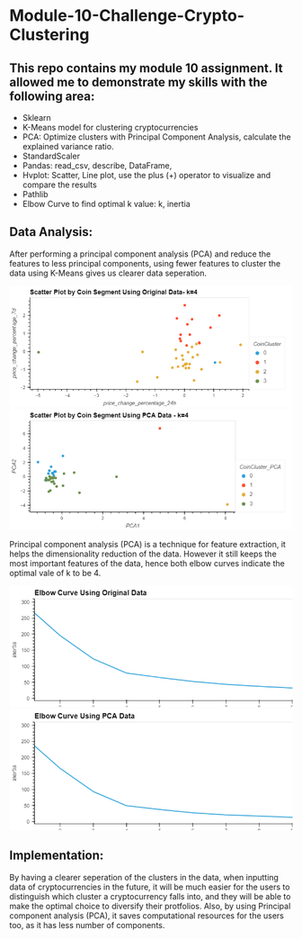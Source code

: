# Module-10-Challenge-Crypto-Clustering
## This repo contains my module 10 assignment. It allowed me to demonstrate my skills with the following area:
- Sklearn
- K-Means model for clustering cryptocurrencies
- PCA: Optimize clusters with Principal Component Analysis, calculate the explained variance ratio.
- StandardScaler
- Pandas: read_csv, describe, DataFrame, 
- Hvplot: Scatter, Line plot, use the plus (+) operator to visualize and compare the results
- Pathlib
- Elbow Curve to find optimal k value: k, inertia

## Data Analysis: 
After performing a principal component analysis (PCA) and reduce the features to less principal components, using fewer features to cluster the data using K-Means gives us clearer data seperation. 

![Alt text](Images/scatter_original.png)
![Alt text](Images/scatter_pca.png)

Principal component analysis (PCA) is a technique for feature extraction, it helps the dimensionality reduction of the data. However it still keeps the most important features of the data, hence both elbow curves indicate the optimal vale of k to be 4.

![Alt text](Images/elbow_original.png)
![Alt text](Images/elbow_pca.png)

## Implementation:

By having a clearer seperation of the clusters in the data, when inputting data of cryptocurrencies in the future, it will be much easier for the users to distinguish which cluster a cryptocurrency falls into, and they will be able to make the optimal choice to diversify their protfolios. Also, by using Principal component analysis (PCA), it saves computational resources for the users too, as it has less number of components.




